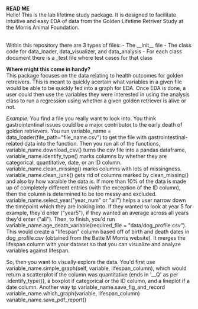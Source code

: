 **READ ME**
<br>
Hello! This is the lab lifetime study package. It is designed to facilitate intuitive and easy EDA of data from the Golden Lifetime Retriver Study at the Morris Animal
Foundation. 

<br>
Within this repository there are 3 types of files:
- The __init__ file
- The class code for data_loader, data_visualizer, and data_analysis
- For each class document there is a _test file where test cases for that class

**Where might this come in handy?**
<br>
This package focuses on the data relating to health outcomes for golden retreivers. This is meant to quickly acertain what variables in a given file would be able to 
be quickly fed into a graph for EDA. Once EDA is done, a user could then use the variables they were interested in using the analysis class to run a regression using whether a given golden retriever is alive or not.
<br>

*Example:*
You find a file you really want to look into. You think gastrointentinal issues could be a major contributor to the early death of golden retrievers. You run variable_name = data_loader(file_path="file_name.csv") to get the file with gastrointestinal-related data into the function. Then you run all of the functions, variable_name.download_csv() turns the csv file into a pandas dataframe, variable_name.identify_type() marks columns by whether they are categorical, quantitative, date, or an ID column.
variable_name.clean_missing() marks columns with lots of missingness. variable_name.clean_junk() gets rid of columns marked by clean_missing() and also by how varaible the data is. If more than 10% of the data is made up of completely different entries (with the exception of the ID column), then the column is determined to be too messy and excluded. variable_name.select_year("year_num" or "all") helps a user narrow down the timepoint which they are looking into. If they wanted to look at year 5 for example, they'd enter ("year5"), if they wanted an average across all years they'd enter ("all"). Then, to finish, you'd run variable_name.age_death_variable(required_file = "data/dog_profile.csv"). This would create a "lifespan" column based off of birth and death dates in dog_profile.csv (obtained from the Bette M Morris website). It merges the lifespan column with your dataset so that you can visualize and analyze variables against lifespan. 
<br>

So, then you want to visually explore the data. You'd first use variable_name.simple_graph(self, variable, lifespan_column), which would return a scatterplot if the column was quantitative (ends in '__Q' as per .identify_type()), a boxplot if categorical or the ID column, and a lineplot if a date column. Another way tp variable_name.save_fig_and_record  variable_name.which_graph(variable, lifespan_column) variable_name.save_pdf_report()
